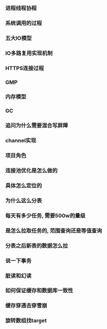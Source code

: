 ### 进程线程协程

### 系统调用的过程

### 五大IO模型

### IO多路复用实现机制

### HTTPS连接过程

### GMP

### 内存模型

### GC

### 追问为什么需要混合写屏障

### channel实现

### 项目角色

### 连接池优化是怎么做的

### 具体怎么定位的

### 为什么这么分表

### 每天有多少任务, 需要500w的量级

### 是怎么拉取任务的, 范围查询还是等值查询

### 分表之后新表的数据怎么拉

### 说一下事务

### 脏读和幻读

### 如何保证缓存和数据库一致性

### 缓存穿透击穿雪崩

### 旋转数组找target